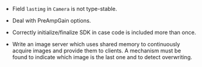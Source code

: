 - Field `lastimg` in `Camera` is not type-stable.

- Deal with PreAmpGain options.

- Correctly initialize/finalize SDK in case code is included more than once.

- Write an image server which uses shared memory to continuously acquire
  images and provide them to clients.  A mechanism must be found to indicate
  which image is the last one and to detect overwriting.
